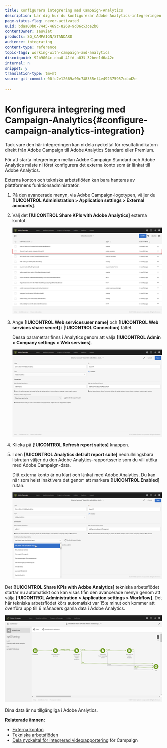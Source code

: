 ```yaml
---
title: Konfigurera integrering med Campaign-Analytics
description: Lär dig hur du konfigurerar Adobe Analytics-integreringen för att börja mäta hur bra e-postleveranserna är.
page-status-flag: never-activated
uuid: bdaa00b0-7445-469c-8268-9d06c53ce2b0
contentOwner: sauviat
products: SG_CAMPAIGN/STANDARD
audience: integrating
content-type: reference
topic-tags: working-with-campaign-and-analytics
discoiquuid: 92b9004c-cba0-41fd-a035-32bee1d6a42c
internal: n
snippet: y
translation-type: tm+mt
source-git-commit: 00fc2e12669a00c788355ef4e492375957cdad2e

---
```



# Konfigurera integrering med Campaign-Analytics{#configure-campaign-analytics-integration}

Tack vare den här integreringen kan ni dela nyckeltal för resultatindikatorn direkt från Adobe Campaign till Adobe Analytics Standard eller Premium.

För att starta integreringen mellan Adobe Campaign Standard och Adobe Analytics måste ni först konfigurera det externa konto som är länkat till Adobe Analytics.

Externa konton och tekniska arbetsflöden kan bara hanteras av plattformens funktionsadministratör.

1. På den avancerade menyn, via Adobe Campaign-logotypen, väljer du **[!UICONTROL Administration > Application settings > External accounts]**.
1. Välj det **[!UICONTROL Share KPIs with Adobe Analytics]** externa kontot.

   ![](assets/analytics_2.png)

1. Ange **[!UICONTROL Web services user name]** och **[!UICONTROL Web services share secret]** i **[!UICONTROL Connection]** fältet.

   Dessa parametrar finns i Analytics genom att välja **[!UICONTROL Admin > Company settings > Web services]**.

   ![](assets/analytics_1.png)

1. Klicka på **[!UICONTROL Refresh report suites]** knappen.
1. I den **[!UICONTROL Analytics default report suite]** nedrullningsbara listrutan väljer du den Adobe Analytics-rapportsserie som du vill utöka med Adobe Campaign-data.

   Ditt externa konto är nu klart och länkat med Adobe Analytics. Du kan när som helst inaktivera det genom att markera **[!UICONTROL Enabled]** rutan.

   ![](assets/analytics.png)

Det **[!UICONTROL Share KPIs with Adobe Analytics]** tekniska arbetsflödet startar nu automatiskt och kan visas från den avancerade menyn genom att välja **[!UICONTROL Administration > Application settings > Workflow]**. Det här tekniska arbetsflödet körs automatiskt var 15:e minut och kommer att överföra upp till 6 månaders gamla data i Adobe Analytics.

![](assets/analytics_3.png)

Dina data är nu tillgängliga i Adobe Analytics.

**Relaterade ämnen:**

* [Externa konton](../../administration/using/external-accounts.md)
* [Tekniska arbetsflöden](../../administration/using/technical-workflows.md)
* [Dela nyckeltal för integrerad videorapportering](https://helpx.adobe.com/marketing-cloud/how-to/email-marketing.html) för Campaign

